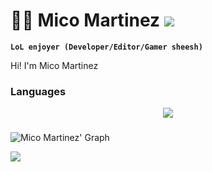 # 💪🏼 Mico Martinez ![](https://komarev.com/ghpvc/?username=mmartinez4444&color=cca3ff&label=VISITS)
**`LoL enjoyer (Developer/Editor/Gamer sheesh)`**

Hi! I'm Mico Martinez
### Languages
<p align="center">
    <img src="https://skillicons.dev/icons?i=html,css,js,php,java,mysql,git,github&theme=light&perline=4"/>
</p>

###
![Mico Martinez' Graph](https://github-readme-activity-graph.vercel.app/graph?username=mmartinez4444&custom_title=Mico%20Martinez%20GitHub%20Activity%20Graph&bg_color=0C1116&color=e2e2e2&line=cca3ff&point=ececec&area_color=e2e2e2&title_color=805dd7&area=true)

![](https://raw.githubusercontent.com/vn7n24fzkq/github-profile-summary-cards-example/master/profile-summary-card-output/github_dark/1-repos-per-language.svg)




<!--
**mmartinez4444/mmartinez4444** is a ✨ _special_ ✨ repository because its `README.md` (this file) appears on your GitHub profile.

Here are some ideas to get you started:

- 🔭 I’m currently working on ...
- 🌱 I’m currently learning ...
- 👯 I’m looking to collaborate on ...
- 🤔 I’m looking for help with ...
- 💬 Ask me about ...
- 📫 How to reach me: ...
- 😄 Pronouns: ...
- ⚡ Fun fact: ...
-->
